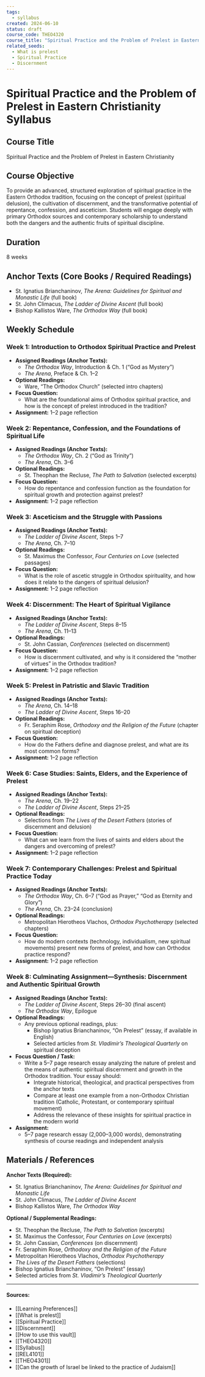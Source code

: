 ```yaml
---
tags:
  - syllabus
created: 2024-06-10
status: draft
course_code: THEO4320
course_title: "Spiritual Practice and the Problem of Prelest in Eastern Christianity"
related_seeds:
  - What is prelest
  - Spiritual Practice
  - Discernment
---
```


# Spiritual Practice and the Problem of Prelest in Eastern Christianity Syllabus

## Course Title
Spiritual Practice and the Problem of Prelest in Eastern Christianity

## Course Objective
To provide an advanced, structured exploration of spiritual practice in the Eastern Orthodox tradition, focusing on the concept of prelest (spiritual delusion), the cultivation of discernment, and the transformative potential of repentance, confession, and asceticism. Students will engage deeply with primary Orthodox sources and contemporary scholarship to understand both the dangers and the authentic fruits of spiritual discipline.

## Duration
8 weeks

## Anchor Texts (Core Books / Required Readings)
- St. Ignatius Brianchaninov, *The Arena: Guidelines for Spiritual and Monastic Life* (full book)
- St. John Climacus, *The Ladder of Divine Ascent* (full book)
- Bishop Kallistos Ware, *The Orthodox Way* (full book)

## Weekly Schedule

### Week 1: Introduction to Orthodox Spiritual Practice and Prelest
- **Assigned Readings (Anchor Texts):**  
  - *The Orthodox Way*, Introduction & Ch. 1 (“God as Mystery”)
  - *The Arena*, Preface & Ch. 1–2
- **Optional Readings:**  
  - Ware, “The Orthodox Church” (selected intro chapters)
- **Focus Question:**  
  - What are the foundational aims of Orthodox spiritual practice, and how is the concept of prelest introduced in the tradition?
- **Assignment:** 1–2 page reflection

### Week 2: Repentance, Confession, and the Foundations of Spiritual Life
- **Assigned Readings (Anchor Texts):**  
  - *The Orthodox Way*, Ch. 2 (“God as Trinity”)
  - *The Arena*, Ch. 3–6
- **Optional Readings:**  
  - St. Theophan the Recluse, *The Path to Salvation* (selected excerpts)
- **Focus Question:**  
  - How do repentance and confession function as the foundation for spiritual growth and protection against prelest?
- **Assignment:** 1–2 page reflection

### Week 3: Asceticism and the Struggle with Passions
- **Assigned Readings (Anchor Texts):**  
  - *The Ladder of Divine Ascent*, Steps 1–7
  - *The Arena*, Ch. 7–10
- **Optional Readings:**  
  - St. Maximus the Confessor, *Four Centuries on Love* (selected passages)
- **Focus Question:**  
  - What is the role of ascetic struggle in Orthodox spirituality, and how does it relate to the dangers of spiritual delusion?
- **Assignment:** 1–2 page reflection

### Week 4: Discernment: The Heart of Spiritual Vigilance
- **Assigned Readings (Anchor Texts):**  
  - *The Ladder of Divine Ascent*, Steps 8–15
  - *The Arena*, Ch. 11–13
- **Optional Readings:**  
  - St. John Cassian, *Conferences* (selected on discernment)
- **Focus Question:**  
  - How is discernment cultivated, and why is it considered the “mother of virtues” in the Orthodox tradition?
- **Assignment:** 1–2 page reflection

### Week 5: Prelest in Patristic and Slavic Tradition
- **Assigned Readings (Anchor Texts):**  
  - *The Arena*, Ch. 14–18
  - *The Ladder of Divine Ascent*, Steps 16–20
- **Optional Readings:**  
  - Fr. Seraphim Rose, *Orthodoxy and the Religion of the Future* (chapter on spiritual deception)
- **Focus Question:**  
  - How do the Fathers define and diagnose prelest, and what are its most common forms?
- **Assignment:** 1–2 page reflection

### Week 6: Case Studies: Saints, Elders, and the Experience of Prelest
- **Assigned Readings (Anchor Texts):**  
  - *The Arena*, Ch. 19–22
  - *The Ladder of Divine Ascent*, Steps 21–25
- **Optional Readings:**  
  - Selections from *The Lives of the Desert Fathers* (stories of discernment and delusion)
- **Focus Question:**  
  - What can we learn from the lives of saints and elders about the dangers and overcoming of prelest?
- **Assignment:** 1–2 page reflection

### Week 7: Contemporary Challenges: Prelest and Spiritual Practice Today
- **Assigned Readings (Anchor Texts):**  
  - *The Orthodox Way*, Ch. 6–7 (“God as Prayer,” “God as Eternity and Glory”)
  - *The Arena*, Ch. 23–24 (conclusion)
- **Optional Readings:**  
  - Metropolitan Hierotheos Vlachos, *Orthodox Psychotherapy* (selected chapters)
- **Focus Question:**  
  - How do modern contexts (technology, individualism, new spiritual movements) present new forms of prelest, and how can Orthodox practice respond?
- **Assignment:** 1–2 page reflection

### Week 8: Culminating Assignment—Synthesis: Discernment and Authentic Spiritual Growth
- **Assigned Readings (Anchor Texts):**  
  - *The Ladder of Divine Ascent*, Steps 26–30 (final ascent)
  - *The Orthodox Way*, Epilogue
- **Optional Readings:**  
  - Any previous optional readings, plus:
    - Bishop Ignatius Brianchaninov, “On Prelest” (essay, if available in English)
    - Selected articles from *St. Vladimir’s Theological Quarterly* on spiritual deception
- **Focus Question / Task:**  
  - Write a 5–7 page research essay analyzing the nature of prelest and the means of authentic spiritual discernment and growth in the Orthodox tradition. Your essay should:
    - Integrate historical, theological, and practical perspectives from the anchor texts
    - Compare at least one example from a non-Orthodox Christian tradition (Catholic, Protestant, or contemporary spiritual movement)
    - Address the relevance of these insights for spiritual practice in the modern world
- **Assignment:**  
  - 5–7 page research essay (2,000–3,000 words), demonstrating synthesis of course readings and independent analysis

## Materials / References

**Anchor Texts (Required):**
- St. Ignatius Brianchaninov, *The Arena: Guidelines for Spiritual and Monastic Life*
- St. John Climacus, *The Ladder of Divine Ascent*
- Bishop Kallistos Ware, *The Orthodox Way*

**Optional / Supplemental Readings:**
- St. Theophan the Recluse, *The Path to Salvation* (excerpts)
- St. Maximus the Confessor, *Four Centuries on Love* (excerpts)
- St. John Cassian, *Conferences* (on discernment)
- Fr. Seraphim Rose, *Orthodoxy and the Religion of the Future*
- Metropolitan Hierotheos Vlachos, *Orthodox Psychotherapy*
- *The Lives of the Desert Fathers* (selections)
- Bishop Ignatius Brianchaninov, “On Prelest” (essay)
- Selected articles from *St. Vladimir’s Theological Quarterly*

---

#### Sources:

- [[Learning Preferences]]
- [[What is prelest]]
- [[Spiritual Practice]]
- [[Discernment]]
- [[How to use this vault]]
- [[THEO4320]]
- [[Syllabus]]
- [[REL4101]]
- [[THEO4301]]
- [[Can the growth of Israel be linked to the practice of Judaism]]